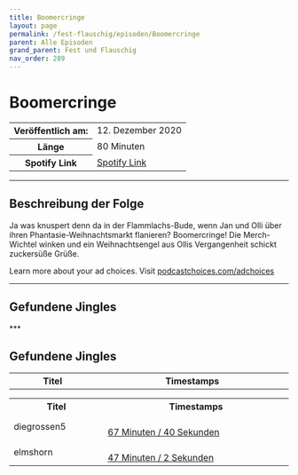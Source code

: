 ```yaml
---
title: Boomercringe
layout: page
permalink: /fest-flauschig/episoden/Boomercringe
parent: Alle Episoden
grand_parent: Fest und Flauschig
nav_order: 289
---
```


# Boomercringe
<table class="resp-table dcf-table dcf-table-responsive dcf-table-bordered dcf-table-striped dcf-w-100%">
                    <tbody>
                        <tr>
                            <th scope="row">Veröffentlich am:</th>
                            <td data-label="Veröffentlich am:">12. Dezember 2020</td>
                        </tr>
                        <tr>
                            <th scope="row">Länge </th>
                            <td data-label="Länge ">80 Minuten</td>
                        </tr><tr>
                                <th scope="row">Spotify Link</th>
                                <td data-label="Spotify Link"><a href="https://open.spotify.com/episode/76ubOUaHtskUfHs9t6f6EN">Spotify Link</a></td>
                            </tr></tbody>
                </table>

***

## Beschreibung der Folge

<div>
<p>Ja was knuspert denn da in der Flammlachs-Bude, wenn Jan und Olli über ihren Phantasie-Weihnachtsmarkt flanieren? Boomercringe! Die Merch-Wichtel winken und ein Weihnachtsengel aus Ollis Vergangenheit schickt zuckersüße Grüße.</p><p> </p><p>Learn more about your ad choices. Visit <a href="https://podcastchoices.com/adchoices">podcastchoices.com/adchoices</a></p>  
</div>

***

## Gefundene Jingles

<table style="display: table;">
                                    <tr>
                                        <th class="tableColumnTitle">Titel</th>
                                        <th class="tableColumnTimestamps">Timestamps</th>
                                    </tr>
                                    ***

## Gefundene Jingles

<table style="display: table;">
                                    <tr>
                                        <th class="tableColumnTitle">Titel</th>
                                        <th class="tableColumnTimestamps">Timestamps</th>
                                    </tr>
                                    <tr>
                                <td markdown="span"  class="tableColumnTitle">diegrossen5</td>
                                <td markdown="span" class="tableColumnTimestamps">
                                <br>
                                <a href="https://open.spotify.com/episode/76ubOUaHtskUfHs9t6f6EN?t=4060">
                                67 Minuten / 40 Sekunden</a>
                                </td></tr><tr>
                                <td markdown="span"  class="tableColumnTitle">elmshorn</td>
                                <td markdown="span" class="tableColumnTimestamps">
                                <br>
                                <a href="https://open.spotify.com/episode/76ubOUaHtskUfHs9t6f6EN?t=2822">
                                47 Minuten / 2 Sekunden</a>
                                </td></tr></table>